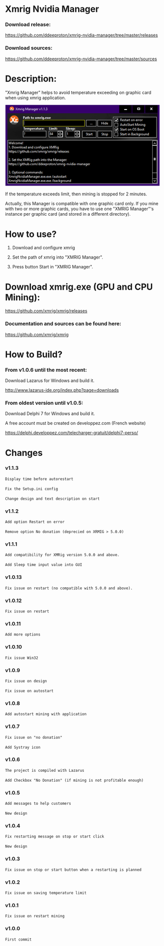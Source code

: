 


# Xmrig Nvidia Manager

### Download release:

https://github.com/ddeeproton/xmrig-nvidia-manager/tree/master/releases

### Download sources:

https://github.com/ddeeproton/xmrig-nvidia-manager/tree/master/sources

# Description: 

"Xmrig Manager" helps to avoid temperature exceeding on graphic card when using xmrig application. 

![](preview_v1.1.3.png)

If the temperature exceeds limit, then mining is stopped for 2 minutes. 

Actually, this Manager is compatible with one graphic card only. If you mine with two or more graphic cards, you have to use one "XMRIG Manager"'s instance per graphic card (and stored in a different directory). 

# How to use?

1. Download and configure xmrig

2. Set the path of xmrig into "XMRIG Manager".

3. Press button Start in "XMRIG Manager".


# Download xmrig.exe (GPU and CPU Mining): 

https://github.com/xmrig/xmrig/releases

### Documentation and sources can be found here:

https://github.com/xmrig/xmrig

# How to Build? 

### From v1.0.6 until the most recent:

Download Lazarus for Windows and build it. 

http://www.lazarus-ide.org/index.php?page=downloads

### From oldest version until v1.0.5:

Download Delphi 7 for Windows and build it.

A free account must be created on developpez.com (French website)

https://delphi.developpez.com/telecharger-gratuit/delphi7-perso/

# Changes

### v1.1.3
	Display time before autorestart
	
	Fix the Setup.ini config
	
	Change design and text description on start

### v1.1.2
	Add option Restart on error
	
	Remove option No donation (deprecied on XRMIG > 5.0.0)
	
### v1.1.1
	Add compatibility for XMRig version 5.0.0 and above. 
	
	Add Sleep time input value into GUI
	
### v1.0.13
	Fix issue on restart (no compatible with 5.0.0 and above).
	
### v1.0.12
	Fix issue on restart

### v1.0.11
	Add more options
	
### v1.0.10
	Fix issue Win32
	
### v1.0.9
	Fix issue on design
	
	Fix issue on autostart

### v1.0.8
	Add autostart mining with application

### v1.0.7
	Fix issue on "no donation"
	
	Add Systray icon
	
### v1.0.6
	The project is compiled with Lazarus
	
	Add Checkbox "No Donation" (if mining is not profitable enough)
	
### v1.0.5
	Add messages to help customers

	New design

### v1.0.4
	Fix restarting message on stop or start click 
	
	New design

### v1.0.3
	Fix issue on stop or start button when a restarting is planned
	
### v1.0.2
	Fix issue on saving temperature limit
	
### v1.0.1
	Fix issue on restart mining

### v1.0.0 
	First commit








	
